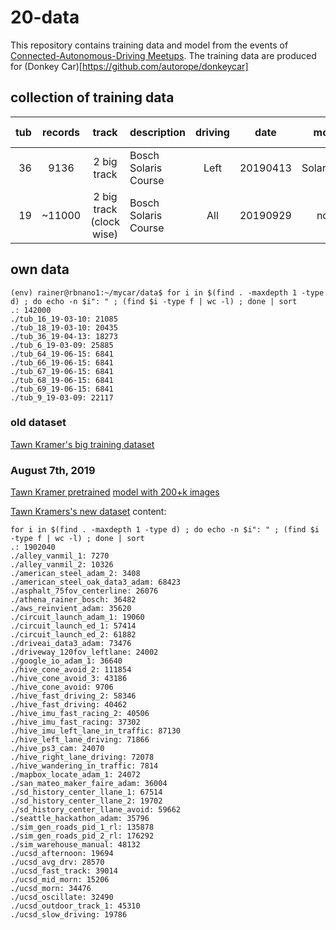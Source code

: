 # 20-data

This repository contains training data and model from the events of [Connected-Autonomous-Driving Meetups](https://www.meetup.com/Connected-Autonomous-Driving/).
The training data are produced for (Donkey Car)[https://github.com/autorope/donkeycar]

## collection of training data

| tub             | records | track                   | description          | driving   | date     | model      | data quality    |
|----------------:|:-------:|:-----------------------:|:---------------------|:---------:|:--------:|:----------:|:--------------:|
| 36              |    9136 | 2 big track             | Bosch Solaris Course | Left      | 20190413 | Solaris2.h5 | [tubhist](https://github.com/connected-autonomous-mobilty/20-data/blob/master/images/tubhist_tub_36_19-04-13.png)|
| 19              |  ~11000 | 2 big track (clock wise)| Bosch Solaris Course | All       | 20190929 | none        | none |


## own data
```
(env) rainer@rbnano1:~/mycar/data$ for i in $(find . -maxdepth 1 -type d) ; do echo -n $i": " ; (find $i -type f | wc -l) ; done | sort
.: 142000
./tub_16_19-03-10: 21085
./tub_18_19-03-10: 20435
./tub_36_19-04-13: 18273
./tub_6_19-03-09: 25885
./tub_64_19-06-15: 6841
./tub_66_19-06-15: 6841
./tub_67_19-06-15: 6841
./tub_68_19-06-15: 6841
./tub_69_19-06-15: 6841
./tub_9_19-03-09: 22117
```


### old dataset 
[Tawn Kramer's big training dataset](https://s3.amazonaws.com/tawn-train/log_donkey/combined_donkey_tub_data.zip)

### August 7th, 2019
[Tawn Kramer pretrained](https://donkeycar.slack.com/archives/C4B69691N/p1561165380013700)
[model with 200+k images](https://drive.google.com/open?id=18Qfc_T5fpUmuTqXFZbJZrQhlf2l3S0VK)

[Tawn Kramers's new dataset](https://tawn-train.s3.amazonaws.com/log_donkey/lg_data.tar.gz)
content:
```~/mycar/data/lg_data$ 
for i in $(find . -maxdepth 1 -type d) ; do echo -n $i": " ; (find $i -type f | wc -l) ; done | sort
.: 1902040
./alley_vanmil_1: 7270
./alley_vanmil_2: 10326
./american_steel_adam_2: 3408
./american_steel_oak_data3_adam: 68423
./asphalt_75fov_centerline: 26076
./athena_rainer_bosch: 36482
./aws_reinvient_adam: 35620
./circuit_launch_adam_1: 19060
./circuit_launch_ed_1: 57414
./circuit_launch_ed_2: 61882
./driveai_data3_adam: 73476
./driveway_120fov_leftlane: 24002
./google_io_adam_1: 36640
./hive_cone_avoid_2: 111854
./hive_cone_avoid_3: 43186
./hive_cone_avoid: 9706
./hive_fast_driving_2: 58346
./hive_fast_driving: 40462
./hive_imu_fast_racing_2: 40506
./hive_imu_fast_racing: 37302
./hive_imu_left_lane_in_traffic: 87130
./hive_left_lane_driving: 71866
./hive_ps3_cam: 24070
./hive_right_lane_driving: 72078
./hive_wandering_in_traffic: 7814
./mapbox_locate_adam_1: 24072
./san_mateo_maker_faire_adam: 36004
./sd_history_center_llane_1: 67514
./sd_history_center_llane_2: 19702
./sd_history_center_llane_avoid: 59662
./seattle_hackathon_adam: 35796
./sim_gen_roads_pid_1_rl: 135878
./sim_gen_roads_pid_2_rl: 176292
./sim_warehouse_manual: 48132
./ucsd_afternoon: 19694
./ucsd_avg_drv: 28570
./ucsd_fast_track: 39014
./ucsd_mid_morn: 15206
./ucsd_morn: 34476
./ucsd_oscillate: 32490
./ucsd_outdoor_track_1: 45310
./ucsd_slow_driving: 19786
```
